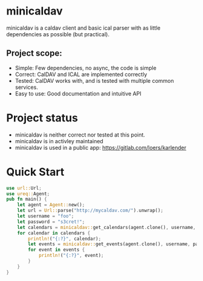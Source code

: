 # minicaldav

minicaldav is a caldav client and basic ical parser with as little dependencies as possible (but practical).

## Project scope:
- Simple: Few dependencies, no async, the code is simple
- Correct: CalDAV and ICAL are implemented correctly
- Tested: CalDAV works with, and is tested with multiple common services.
- Easy to use: Good documentation and intuitive API

# Project status
- minicaldav is neither correct nor tested at this point.
- minicaldav is in activley maintained
- minicaldav is used in a public app: https://gitlab.com/loers/karlender

# Quick Start

```rust
use url::Url;
use ureq::Agent;
pub fn main() {
    let agent = Agent::new();
    let url = Url::parse("http://mycaldav.com/").unwrap();
    let username = "foo";
    let password = "s3cret!";
    let calendars = minicaldav::get_calendars(agent.clone(), username, password, &url).unwrap();
    for calendar in calendars {
        println!("{:?}", calendar);
        let events = minicaldav::get_events(agent.clone(), username, password, &calendar).unwrap();
        for event in events {
            println!("{:?}", event);
        }
    }
}
```
